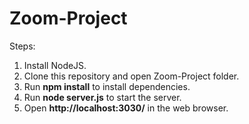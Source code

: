 # Zoom-Project

Steps:
1. Install NodeJS.
2. Clone this repository and open Zoom-Project folder. 
3. Run **npm install** to install dependencies.
4. Run **node server.js** to start the server.
5. Open **http://localhost:3030/** in the web browser.

